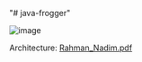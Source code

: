 "# java-frogger" 

![image](https://user-images.githubusercontent.com/36157933/157571620-05197b1d-32ee-4ed6-8371-0a83b3c9c131.png)

Architecture:
[Rahman_Nadim.pdf](https://github.com/nadimra/java-frogger/files/8219546/Rahman_Nadim.pdf)
